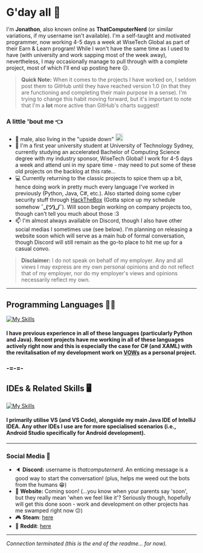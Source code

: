 # G'day all 👋
I'm **Jonathon**, also known online as **ThatComputerNerd** (or similar variations, if my username isn't available). I'm a self-taught and motivated programmer, now working 4-5 days a week at WiseTech Global as part of their Earn & Learn program! While I won't have the same time as I used to have (with university and work sapping most of the week away), nevertheless, I may occasionally manage to pull through with a complete project, most of which I'll end up posting here :expressionless:.

> **Quick Note:** When it comes to the projects I have worked on, I seldom post them to GitHub until they have reached version 1.0 (in that they are functioning and completing their main purpose in a sense). I'm trying to change this habit moving forward, but it's important to note that I'm a **lot** more active than GitHub's charts suggest!

### A little 'bout me :point_left:
- :bust_in_silhouette: male, also living in the "upside down" <img src="https://1.bp.blogspot.com/-xv6hObo_xcI/YDBXp3WOKZI/AAAAAAAA3u8/9Yl2zkkcPPYxoPNRSzXm-46GAu-b_SYqwCLcBGAsYHQ/s0/Flag_of_Australia.gif" height="20">
- :speech_balloon: I'm a first year university student at University of Technology Sydney, currently studying an accelerated Bachelor of Computing Science degree with my industry sponsor, WiseTech Global! I work for 4-5 days a week and attend uni in my spare time - may need to put some of these old projects on the backlog at this rate...
- :computer: Currently returning to the classic projects to spice them up a bit, hence doing work in pretty much every language I've worked in previously (Python, Java, C#, etc.). Also started doing some cyber security stuff through [HackTheBox](https://www.hackthebox.com) (Gotta spice up my schedule somehow **¯\_(ツ)_/¯**). Will soon begin working on company projects too, though can't tell you much about those :3
- :mailbox: I'm almost always available on Discord, though I also have other social medias I sometimes use (see below). I'm planning on releasing a website soon which will serve as a main hub of formal conversation, though Discord will still remain as the go-to place to hit me up for a casual convo.

> **Disclaimer:** I do not speak on behalf of my employer. Any and all views I may express are my own personal opinions and do not reflect that of my employer, nor do my employer's views and opinions necessarily reflect my own.
-----
## Programming Languages :man_technologist:
[![My Skills](https://skillicons.dev/icons?i=c,cs,css,git,html,java,kotlin,py,sqlite&perline=5)](https://www.youtube.com/watch?v=wZdfyQJ40nQ)
#### I have previous experience in all of these languages (particularly Python and Java). Recent projects have me working in all of these languages actively right now and this is especially the case for C# (and XAML) with the revitalisation of my development work on [VOWs](https://www.github.com/AmAComputerNerd/VOWs) as a personal project.
### -=-=-
## IDEs & Related Skills :desktop_computer:
[![My Skills](https://skillicons.dev/icons?i=androidstudio,bots,eclipse,github,git,heroku,idea,visualstudio,vscode&perline=5)](https://www.youtube.com/watch?v=9-yHEhKWh7w)
#### I primarily utilise VS (and VS Code), alongside my main Java IDE of IntelliJ IDEA. Any other IDEs I use are for more specialised scenarios (i.e., Android Studio specifically for Android development).
-----
### Social Media :calling:
- :speaker: **Discord:** username is *thatcomputernerd*. An enticing message is a good way to start the conversation! (plus, helps me weed out the bots from the humans 😁)
- :page_facing_up: **Website:** Coming soon! (...you know when your parents say 'soon', but they really mean 'when we feel like it'? Seriously though, hopefully will get this done soon - work and development on other projects has me swamped right now 😔)
- :video_game: **Steam**: [here](https://steamcommunity.com/id/thatpcnerd)
- :shit: **Reddit**: [here](https://www.reddit.com/user/TechnoBob9)
-----
*Connection terminated (this is the end of the readme... for now).*
